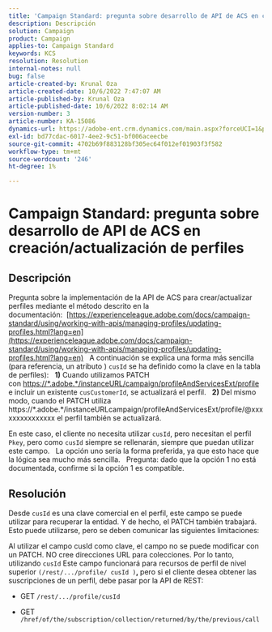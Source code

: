 ```yaml
---
title: 'Campaign Standard: pregunta sobre desarrollo de API de ACS en creación/actualización de perfiles'
description: Descripción
solution: Campaign
product: Campaign
applies-to: Campaign Standard
keywords: KCS
resolution: Resolution
internal-notes: null
bug: false
article-created-by: Krunal Oza
article-created-date: 10/6/2022 7:47:07 AM
article-published-by: Krunal Oza
article-published-date: 10/6/2022 8:02:14 AM
version-number: 3
article-number: KA-15086
dynamics-url: https://adobe-ent.crm.dynamics.com/main.aspx?forceUCI=1&pagetype=entityrecord&etn=knowledgearticle&id=a100990e-4b45-ed11-bba2-002248086a27
exl-id: bd77cdac-6017-4ee2-9c51-bf006aceecbe
source-git-commit: 4702b69f883128bf305ec64f012ef01903f3f582
workflow-type: tm+mt
source-wordcount: '246'
ht-degree: 1%

---
```


# Campaign Standard: pregunta sobre desarrollo de API de ACS en creación/actualización de perfiles

## Descripción


Pregunta sobre la implementación de la API de ACS para crear/actualizar perfiles mediante el método descrito en la documentación:  [https://experienceleague.adobe.com/docs/campaign-standard/using/working-with-apis/managing-profiles/updating-profiles.html?lang=en](https://experienceleague.adobe.com/docs/campaign-standard/using/working-with-apis/managing-profiles/updating-profiles.html?lang=en)
 
A continuación se explica una forma más sencilla (para referencia, un atributo ) `cusId` se ha definido como la clave en la tabla de perfiles):
 
<b>1)</b> Cuando utilizamos PATCH con [https://\*.adobe.\*/instanceURL/campaign/profileAndServicesExt/profile](https://na01.safelinks.protection.outlook.com/?url=https://mc.adobe.io/unilever-mkt-stage1/campaign/profileAndServicesExt/profile&amp;amp;data=02%7c01%7c%7c7ae64aa57f294ebc9d7d08d4bd48ea2f%7cfa7b1b5a7b34438794aed2c178decee1%7c0%7c0%7c636341568263078022&amp;amp;sdata=EVqAIvzLyFYiHf18eFGtnFm9ya/lLg2YfH5T3xer/9E%3D&amp;amp;reserved=0) e incluir un existente `cusCustomerId`, se actualizará el perfil.
 
<b>2) </b>Del mismo modo, cuando el PATCH utiliza https://\*.adobe.\*/instanceURLcampaign/profileAndServicesExt/profile/@xxxxxxxxxxxxxxx el perfil también se actualizará.

En este caso, el cliente no necesita utilizar `cusId`, pero necesitan el perfil `Pkey`, pero como `cusId` siempre se rellenarán, siempre que puedan utilizar este campo.
 
La opción uno sería la forma preferida, ya que esto hace que la lógica sea mucho más sencilla.
 
Pregunta: dado que la opción 1 no está documentada, confirme si la opción 1 es compatible.


## Resolución


Desde `cusId` es una clave comercial en el perfil, este campo se puede utilizar para recuperar la entidad.
Y de hecho, el PATCH también trabajará.
Esto puede utilizarse, pero se deben comunicar las siguientes limitaciones:

Al utilizar el campo cusId como clave, el campo no se puede modificar con un PATCH.
NO cree direcciones URL para colecciones.
Por lo tanto, utilizando `cusId` Este campo funcionará para recursos de perfil de nivel superior `(/rest/.../profile/ cusId )`<b>, </b>pero si el cliente desea obtener las suscripciones de un perfil, debe pasar por la API de REST:

- GET `/rest/.../profile/cusId`




- GET `/href/of/the/subscription/collection/returned/by/the/previous/call`
